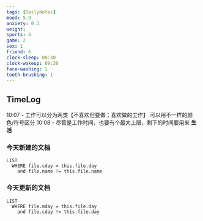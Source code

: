 ```yaml
---
tags: [DailyNotes]
mood: 5.9
anxiety: 0.3
weight:
sports: 4
game: 2
sex: 1
friend: 6
clock-sleep: 00:30
clock-wakeup: 09:30
face-washing: 1
tooth-brushing: 1
---
```


## TimeLog

10:07 - 工作可以分为两类【不喜欢但要做；喜欢做的工作】 可以用不一样的颜色/符号区分
10:08 - 尽管是工作时间，也要有个最大上限，剩下的时间要用来 **生活**

### 今天新建的文档
```dataview
LIST 
  WHERE file.cday = this.file.day
    and file.name != this.file.name
```

### 今天更新的文档
```dataview
LIST
  WHERE file.mday = this.file.day
    and file.cday != this.file.day
```
